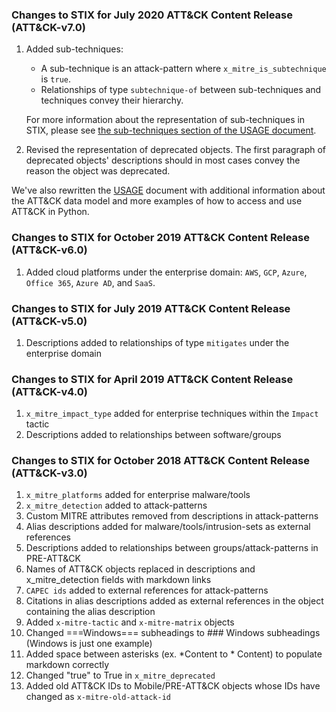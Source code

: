 ### Changes to STIX for July 2020 ATT&CK Content Release (ATT&CK-v7.0)
1. Added sub-techniques:
    - A sub-technique is an attack-pattern where `x_mitre_is_subtechnique` is `true`. 
    - Relationships of type `subtechnique-of` between sub-techniques and techniques convey their hierarchy.

   For more information about the representation of sub-techniques in STIX, please see [the sub-techniques section of the USAGE document](USAGE.md#sub-techniques). 
2. Revised the representation of deprecated objects. The first paragraph of deprecated objects' descriptions should in most cases convey the reason the object was deprecated.

We've also rewritten the [USAGE](USAGE.md) document with additional information about the ATT&CK data model and more examples of how to access and use ATT&CK in Python.

### Changes to STIX for October 2019 ATT&CK Content Release (ATT&CK-v6.0)
1. Added cloud platforms under the enterprise domain: `AWS`, `GCP`, `Azure`, `Office 365`, `Azure AD`, and `SaaS`.

### Changes to STIX for July 2019 ATT&CK Content Release (ATT&CK-v5.0)
1. Descriptions added to relationships of type `mitigates` under the enterprise domain 

### Changes to STIX for April 2019 ATT&CK Content Release (ATT&CK-v4.0)
1. `x_mitre_impact_type` added for enterprise techniques within the `Impact` tactic
2. Descriptions added to relationships between software/groups

### Changes to STIX for October 2018 ATT&CK Content Release (ATT&CK-v3.0)

1. `x_mitre_platforms` added for enterprise malware/tools
2. `x_mitre_detection` added to attack-patterns
3. Custom MITRE attributes removed from descriptions in attack-patterns
4. Alias descriptions added for malware/tools/intrusion-sets as external references
5. Descriptions added to relationships between groups/attack-patterns in PRE-ATT&CK
6. Names of ATT&CK objects replaced in descriptions and x_mitre_detection fields with markdown links
7. `CAPEC ids` added to external references for attack-patterns
8. Citations in alias descriptions added as external references in the object containing the alias description
9. Added `x-mitre-tactic` and `x-mitre-matrix` objects
10. Changed ===Windows=== subheadings to ### Windows subheadings (Windows is just one example)
11. Added space between asterisks (ex. *Content to * Content) to populate markdown correctly
12. Changed "true" to True in `x_mitre_deprecated`
13. Added old ATT&CK IDs to Mobile/PRE-ATT&CK objects whose IDs have changed as `x-mitre-old-attack-id`
